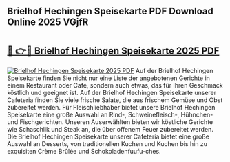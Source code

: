 ## Brielhof Hechingen Speisekarte PDF Download Online 2025 VGjfR

# <h2><a href="http://gc9nys.nevu.top/?p=Brielhof+Hechingen+Speisekarte">🔗 👉🔴 Brielhof Hechingen Speisekarte 2025 PDF</a></h2>

[![Brielhof Hechingen Speisekarte 2025 PDF](https://i.imgur.com/dBaPXMq.png)](http://gc9nys.nevu.top/?p=Brielhof+Hechingen+Speisekarte)
Auf der Brielhof Hechingen Speisekarte finden Sie nicht nur eine Liste der angebotenen Gerichte in einem Restaurant oder Café, sondern auch etwas, das für Ihren Geschmack köstlich und geeignet ist. Auf der Brielhof Hechingen Speisekarte unserer Cafeteria finden Sie viele frische Salate, die aus frischem Gemüse und Obst zubereitet werden. Für Fleischliebhaber bietet unsere Brielhof Hechingen Speisekarte eine große Auswahl an Rind-, Schweinefleisch-, Hühnchen- und Fischgerichten. Unseren Auserwählten bieten wir köstliche Gerichte wie Schaschlik und Steak an, die über offenem Feuer zubereitet werden. Die Brielhof Hechingen Speisekarte unserer Cafeteria bietet eine große Auswahl an Desserts, von traditionellen Kuchen und Kuchen bis hin zu exquisiten Crème Brûlée und Schokoladenfuufu-ches.
